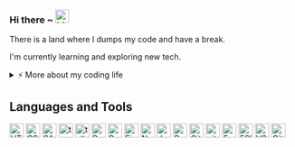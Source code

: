 ### Hi there ~ <img src="https://user-images.githubusercontent.com/1303154/88677602-1635ba80-d120-11ea-84d8-d263ba5fc3c0.gif" width="24px" alt="hi">

There is a land where I dumps my code and have a break.

I'm currently learning and exploring new tech.

<details>
<summary>⚡️ More about my coding life</summary>
<br />

![Top Langs](https://github-readme-stats.vercel.app/api/top-langs/?username=surajG20&layout=compact&hide=css,html)

![Zheeeng's github stats](https://github-readme-stats.vercel.app/api?username=surajG20&count_private=true&show_icons=true&theme=onedark)

</details>

## Languages and Tools

<p>
  <img title="HTML5" width="25px" src="https://cdn.jsdelivr.net/gh/devicons/devicon/icons/html5/html5-original.svg" alt="HTML" />
   <img title="CSS3" width="25px" src="https://cdn.jsdelivr.net/gh/devicons/devicon/icons/css3/css3-original.svg" alt="CSS" />
  <img title="Sass" width="25px" src="https://cdn.jsdelivr.net/gh/devicons/devicon/icons/sass/sass-original.svg" alt="SASS" />
  
  <img title="typescript" width="25px" src="https://cdn.jsdelivr.net/gh/devicons/devicon/icons/typescript/typescript-original.svg" alt="typescipt" /> 
  <img title="TailwindCSS" width="25px" src="https://cdn.jsdelivr.net/gh/devicons/devicon/icons/tailwindcss/tailwindcss-plain.svg" alt="tailwind css" />
<!--   <img title="Nextjs" width="25px" src="https://imgur.com/hPofQoP.png" alt="next.js" /> -->
  <img title="React" width="25px" src="https://cdn.jsdelivr.net/gh/devicons/devicon/icons/react/react-original.svg" alt="React" />
  <img title="redux" width="25px" src="https://cdn.jsdelivr.net/gh/devicons/devicon/icons/redux/redux-original.svg" alt="Redux" />
<!--   <img title="postgresql" width="25px" src="https://cdn.jsdelivr.net/gh/devicons/devicon/icons/postgresql/postgresql-original.svg" alt="PostgreSQL" /> -->
   <img title="Firebase" width="25px" src="https://i.imgur.com/ySmf4g5.png" alt="Firebase" /> 
   <img title="Node.js" width="25px" src="https://cdn.jsdelivr.net/gh/devicons/devicon/icons/nodejs/nodejs-original.svg" alt="Node" /> 
 <img title="JavaScript" width="25px" src="https://cdn.jsdelivr.net/gh/devicons/devicon/icons/javascript/javascript-original.svg" alt="JavaScript" />
  <img title="Python" width="25px" src="https://cdn.jsdelivr.net/gh/devicons/devicon/icons/python/python-original.svg" alt="Python" />
<!--   <img title="bootstrap" width="25px" src="https://img.icons8.com/color/48/000000/bootstrap.png" alt="Bootstap" />                     -->
   <img title="Git" width="25px" src="https://cdn.jsdelivr.net/gh/devicons/devicon/icons/git/git-original.svg" alt="Git" /> 
  <img title="GitHub" width="25px" src="https://user-images.githubusercontent.com/3369400/139448065-39a229ba-4b06-434b-bc67-616e2ed80c8f.png#gh-light-mode-only" alt="github" />
<!--   <img title="ruby" width="25px" src="https://cdn.jsdelivr.net/gh/devicons/devicon/icons/ruby/ruby-original.svg" alt="Ruby" />        -->
<!--   <img title="go" width="25px" src="https://cdn.jsdelivr.net/gh/devicons/devicon/icons/go/go-original.svg" alt="Go" />        -->
  <img title="express" width="25px" src="https://cdn.jsdelivr.net/gh/devicons/devicon/icons/express/express-original.svg#gh-light-mode-only" alt="Express" />
<!--   <img title="jets" width="25px" src="https://raw.githubusercontent.com/devicons/devicon/1119b9f84c0290e0f0b38982099a2bd027a48bf1/icons/jest/jest-plain.svg" alt="Test" /> -->
<!--   <img title="jquery" width="25px" src="https://cdn.jsdelivr.net/gh/devicons/devicon/icons/jquery/jquery-original.svg" alt="jQuery" /> -->
  <img title="eslint" width="25px" src="https://cdn.jsdelivr.net/gh/devicons/devicon/icons/eslint/eslint-original.svg#gh-dark-mode-only" alt="ESlint" /> 
<img title="Visual Studio Code" width="25px" src="https://cdn.jsdelivr.net/gh/devicons/devicon/icons/vscode/vscode-original.svg" alt="VSCode" /> 
  <img title="GitHub" width="25px" src="https://user-images.githubusercontent.com/3369400/139447912-e0f43f33-6d9f-45f8-be46-2df5bbc91289.png#gh-dark-mode-only" alt="Github" /> 
</p>

